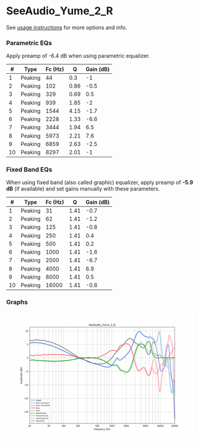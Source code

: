 # SeeAudio_Yume_2_R
See [usage instructions](https://github.com/jaakkopasanen/AutoEq#usage) for more options and info.

### Parametric EQs
Apply preamp of -6.4 dB when using parametric equalizer.

|   # | Type    |   Fc (Hz) |    Q |   Gain (dB) |
|-----|---------|-----------|------|-------------|
|   1 | Peaking |        44 | 0.3  |        -1   |
|   2 | Peaking |       102 | 0.86 |        -0.5 |
|   3 | Peaking |       329 | 0.69 |         0.5 |
|   4 | Peaking |       939 | 1.85 |        -2   |
|   5 | Peaking |      1544 | 4.15 |        -1.7 |
|   6 | Peaking |      2228 | 1.33 |        -6.6 |
|   7 | Peaking |      3444 | 1.94 |         6.5 |
|   8 | Peaking |      5973 | 2.21 |         7.6 |
|   9 | Peaking |      6859 | 2.63 |        -2.5 |
|  10 | Peaking |      8297 | 2.01 |        -1   |

### Fixed Band EQs
When using fixed band (also called graphic) equalizer, apply preamp of **-5.9 dB** (if available) and set gains manually with these parameters.

|   # | Type    |   Fc (Hz) |    Q |   Gain (dB) |
|-----|---------|-----------|------|-------------|
|   1 | Peaking |        31 | 1.41 |        -0.7 |
|   2 | Peaking |        62 | 1.41 |        -1.2 |
|   3 | Peaking |       125 | 1.41 |        -0.8 |
|   4 | Peaking |       250 | 1.41 |         0.4 |
|   5 | Peaking |       500 | 1.41 |         0.2 |
|   6 | Peaking |      1000 | 1.41 |        -1.6 |
|   7 | Peaking |      2000 | 1.41 |        -6.7 |
|   8 | Peaking |      4000 | 1.41 |         6.9 |
|   9 | Peaking |      8000 | 1.41 |         0.5 |
|  10 | Peaking |     16000 | 1.41 |        -0.8 |

### Graphs
![](./SeeAudio_Yume_2_R.png)

